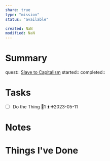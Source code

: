 ```yaml
---
share: true
type: "mission"
status: "available"

created: NaN 
modified: NaN
---
```

 
# Summary
quest:: [Slave to Capitalism](./Slave%20to%20Capitalism.md)
started:: 
completed::
# Tasks
- [ ] Do the Thing  🥄1 ⏫ ➕2023-05-11
# Notes

# Things I've Done